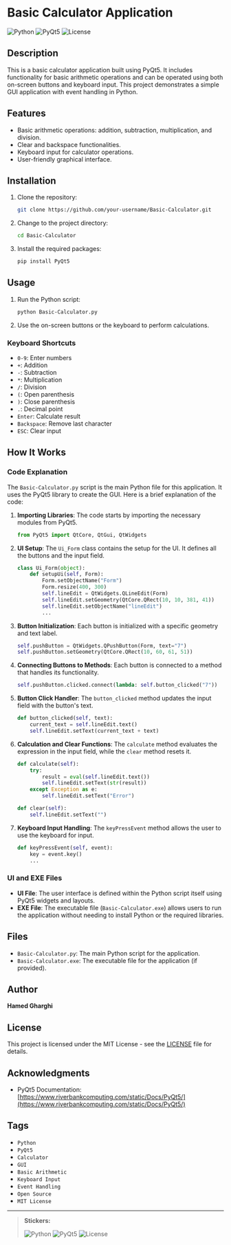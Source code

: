 # Basic Calculator Application

![Python](https://img.shields.io/badge/Python-3.8%2B-blue)
![PyQt5](https://img.shields.io/badge/PyQt5-5.15.4-green)
![License](https://img.shields.io/badge/License-MIT-yellow)

## Description

This is a basic calculator application built using PyQt5. It includes functionality for basic arithmetic operations and can be operated using both on-screen buttons and keyboard input. This project demonstrates a simple GUI application with event handling in Python.

## Features

- Basic arithmetic operations: addition, subtraction, multiplication, and division.
- Clear and backspace functionalities.
- Keyboard input for calculator operations.
- User-friendly graphical interface.

## Installation

1. Clone the repository:
   ```sh
   git clone https://github.com/your-username/Basic-Calculator.git
   ```
2. Change to the project directory:
   ```sh
   cd Basic-Calculator
   ```
3. Install the required packages:
   ```sh
   pip install PyQt5
   ```

## Usage

1. Run the Python script:
   ```sh
   python Basic-Calculator.py
   ```

2. Use the on-screen buttons or the keyboard to perform calculations.

### Keyboard Shortcuts

- `0-9`: Enter numbers
- `+`: Addition
- `-`: Subtraction
- `*`: Multiplication
- `/`: Division
- `(`: Open parenthesis
- `)`: Close parenthesis
- `.`: Decimal point
- `Enter`: Calculate result
- `Backspace`: Remove last character
- `ESC`: Clear input

## How It Works

### Code Explanation

The `Basic-Calculator.py` script is the main Python file for this application. It uses the PyQt5 library to create the GUI. Here is a brief explanation of the code:

1. **Importing Libraries**: The code starts by importing the necessary modules from PyQt5.

    ```python
    from PyQt5 import QtCore, QtGui, QtWidgets
    ```

2. **UI Setup**: The `Ui_Form` class contains the setup for the UI. It defines all the buttons and the input field.

    ```python
    class Ui_Form(object):
        def setupUi(self, Form):
            Form.setObjectName("Form")
            Form.resize(400, 300)
            self.lineEdit = QtWidgets.QLineEdit(Form)
            self.lineEdit.setGeometry(QtCore.QRect(10, 10, 381, 41))
            self.lineEdit.setObjectName("lineEdit")
            ...
    ```

3. **Button Initialization**: Each button is initialized with a specific geometry and text label. 

    ```python
    self.pushButton = QtWidgets.QPushButton(Form, text="7")
    self.pushButton.setGeometry(QtCore.QRect(10, 60, 61, 51))
    ```

4. **Connecting Buttons to Methods**: Each button is connected to a method that handles its functionality.

    ```python
    self.pushButton.clicked.connect(lambda: self.button_clicked("7"))
    ```

5. **Button Click Handler**: The `button_clicked` method updates the input field with the button's text.

    ```python
    def button_clicked(self, text):
        current_text = self.lineEdit.text()
        self.lineEdit.setText(current_text + text)
    ```

6. **Calculation and Clear Functions**: The `calculate` method evaluates the expression in the input field, while the `clear` method resets it.

    ```python
    def calculate(self):
        try:
            result = eval(self.lineEdit.text())
            self.lineEdit.setText(str(result))
        except Exception as e:
            self.lineEdit.setText("Error")

    def clear(self):
        self.lineEdit.setText("")
    ```

7. **Keyboard Input Handling**: The `keyPressEvent` method allows the user to use the keyboard for input.

    ```python
    def keyPressEvent(self, event):
        key = event.key()
        ...
    ```

### UI and EXE Files

- **UI File**: The user interface is defined within the Python script itself using PyQt5 widgets and layouts.
- **EXE File**: The executable file (`Basic-Calculator.exe`) allows users to run the application without needing to install Python or the required libraries.

## Files

- `Basic-Calculator.py`: The main Python script for the application.
- `Basic-Calculator.exe`: The executable file for the application (if provided).

## Author

**Hamed Gharghi**

## License

This project is licensed under the MIT License - see the [LICENSE](LICENSE) file for details.

## Acknowledgments

- PyQt5 Documentation: [https://www.riverbankcomputing.com/static/Docs/PyQt5/](https://www.riverbankcomputing.com/static/Docs/PyQt5/)

## Tags

- `Python`
- `PyQt5`
- `Calculator`
- `GUI`
- `Basic Arithmetic`
- `Keyboard Input`
- `Event Handling`
- `Open Source`
- `MIT License`

---

> **Stickers:**
> 
> ![Python](https://img.shields.io/badge/Python-3.8%2B-blue)
> ![PyQt5](https://img.shields.io/badge/PyQt5-5.15.4-green)
> ![License](https://img.shields.io/badge/License-MIT-yellow)

